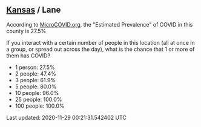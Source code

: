 
## [Kansas](/united-states/kansas) / Lane

According to [MicroCOVID.org](http://microcovid.org),
the "Estimated Prevalence" of COVID in this county is 27.5%

If you interact with a certain number of people in this location
(all at once in a group, or spread out across the day), what is the chance that
1 or more of them has COVID?

- 1 person: 27.5%
- 2 people: 47.4%
- 3 people: 61.9%
- 5 people: 80.0%
- 10 people: 96.0%
- 25 people: 100.0%
- 100 people: 100.0%

Last updated: 2020-11-29 00:21:31.542402 UTC
